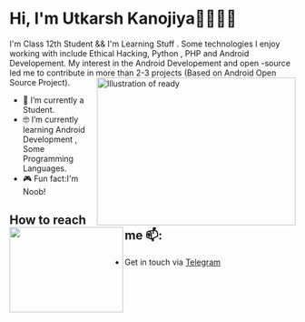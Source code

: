 # Hi, I'm Utkarsh Kanojiya👋🏾‍👨‍💻
I'm Class 12th Student && I'm Learning Stuff . Some technologies I enjoy working with include Ethical Hacking, Python , PHP  and Android Developement. My interest in the Android Developement and open -source led me to contribute in more than 2-3 projects (Based on Android Open Source Project).<img align="right" src="https://github.com/iamlordutkarsh/iamlordutkarsh/blob/master/9fc2126eec2c0a3876e3f2097af9b983.gif" alt="Illustration of ready" width=350px height=260px/>

- 📱  I’m currently a Student.
- 🤓  I’m currently learning Android Development , Some Programming Languages.
- 🎮  Fun fact:I'm  Noob!

## How to reach me 📫: <img align="left" width="200" height="150" src="https://github.com/iamlordutkarsh/iamlordutkarsh/blob/master/080f909da46192c0db62b76330302b0c.gif?raw=true">
- Get in touch via <a href="https://t.me/lordwitcher">Telegram</a>
